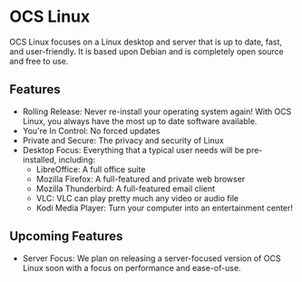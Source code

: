 # OCS Linux

OCS Linux focuses on a Linux desktop and server that is up to date, fast, and user-friendly.  It is based upon Debian and is completely open source and free to use.

## Features 

* Rolling Release: Never re-install your operating system again!  With OCS Linux, you always have the most up to date software available.
* You're In Control: No forced updates
* Private and Secure: The privacy and security of Linux
* Desktop Focus: Everything that a typical user needs will be pre-installed, including:
  * LibreOffice: A full office suite
  * Mozilla Firefox: A full-featured and private web browser
  * Mozilla Thunderbird: A full-featured email client
  * VLC: VLC can play pretty much any video or audio file
  * Kodi Media Player: Turn your computer into an entertainment center!

## Upcoming Features

* Server Focus: We plan on releasing a server-focused version of OCS Linux soon with a focus on performance and ease-of-use.
